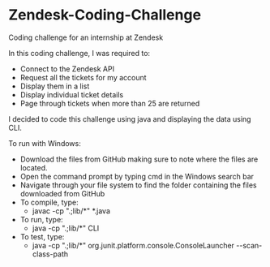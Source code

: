 # Zendesk-Coding-Challenge
Coding challenge for an internship at Zendesk

In this coding challenge, I was required to:
  - Connect to the Zendesk API
  - Request all the tickets for my account
  - Display them in a list
  - Display individual ticket details
  - Page through tickets when more than 25 are returned

I decided to code this challenge using java and displaying the data using CLI.

To run with Windows:
  - Download the files from GitHub making sure to note where the files are located.
  - Open the command prompt by typing cmd in the Windows search bar
  - Navigate through your file system to find the folder containing the files downloaded from GitHub
  - To compile, type:
    - javac -cp ".;lib/*" *.java
  - To run, type: 
    - java -cp ".;lib/*" CLI
  - To test, type:
    - java -cp ".;lib/*" org.junit.platform.console.ConsoleLauncher --scan-class-path



